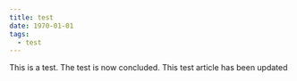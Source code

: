 ```yaml
---
title: test
date: 1970-01-01
tags:
  - test
---
```


This is a test.
The test is now concluded.
This test article has been updated
